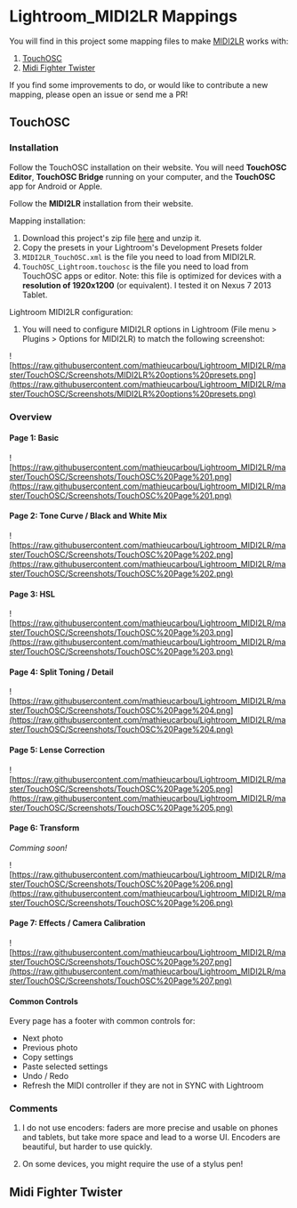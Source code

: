 # Lightroom_MIDI2LR Mappings

You will find in this project some mapping files to make [MIDI2LR](http://rsjaffe.github.io/MIDI2LR/) works with:

1. [TouchOSC](http://hexler.net/software/touchosc-android)
2. [Midi Fighter Twister](https://store.djtechtools.com/products/midi-fighter-twister)

If you find some improvements to do, or would like to contribute a new mapping, please open an issue or send me a PR!

## TouchOSC

### Installation

Follow the TouchOSC installation on their website. You will need __TouchOSC Editor__, __TouchOSC Bridge__ running on your computer, and the __TouchOSC__ app for Android or Apple.

Follow the __MIDI2LR__ installation from their website.

Mapping installation:

1. Download this project's zip file [here](https://github.com/mathieucarbou/Lightroom_MIDI2LR/archive/master.zip) and unzip it.
2. Copy the presets in your Lightroom's Development Presets folder
3. `MIDI2LR_TouchOSC.xml` is the file you need to load from MIDI2LR.
4. `TouchOSC_Lightroom.touchosc` is the file you need to load from TouchOSC apps or editor. Note: this file is optimized for devices with a __resolution of 1920x1200__ (or equivalent). I tested it on Nexus 7 2013 Tablet.

Lightroom MIDI2LR configuration:

1. You will need to configure MIDI2LR options in Lightroom (File menu > Plugins > Options for MIDI2LR) to match the following screenshot:

![https://raw.githubusercontent.com/mathieucarbou/Lightroom_MIDI2LR/master/TouchOSC/Screenshots/MIDI2LR%20options%20presets.png](https://raw.githubusercontent.com/mathieucarbou/Lightroom_MIDI2LR/master/TouchOSC/Screenshots/MIDI2LR%20options%20presets.png)

### Overview

#### Page 1: Basic

![https://raw.githubusercontent.com/mathieucarbou/Lightroom_MIDI2LR/master/TouchOSC/Screenshots/TouchOSC%20Page%201.png](https://raw.githubusercontent.com/mathieucarbou/Lightroom_MIDI2LR/master/TouchOSC/Screenshots/TouchOSC%20Page%201.png)

#### Page 2: Tone Curve / Black and White Mix

![https://raw.githubusercontent.com/mathieucarbou/Lightroom_MIDI2LR/master/TouchOSC/Screenshots/TouchOSC%20Page%202.png](https://raw.githubusercontent.com/mathieucarbou/Lightroom_MIDI2LR/master/TouchOSC/Screenshots/TouchOSC%20Page%202.png)

#### Page 3: HSL

![https://raw.githubusercontent.com/mathieucarbou/Lightroom_MIDI2LR/master/TouchOSC/Screenshots/TouchOSC%20Page%203.png](https://raw.githubusercontent.com/mathieucarbou/Lightroom_MIDI2LR/master/TouchOSC/Screenshots/TouchOSC%20Page%203.png)

#### Page 4: Split Toning / Detail

![https://raw.githubusercontent.com/mathieucarbou/Lightroom_MIDI2LR/master/TouchOSC/Screenshots/TouchOSC%20Page%204.png](https://raw.githubusercontent.com/mathieucarbou/Lightroom_MIDI2LR/master/TouchOSC/Screenshots/TouchOSC%20Page%204.png)

#### Page 5: Lense Correction

![https://raw.githubusercontent.com/mathieucarbou/Lightroom_MIDI2LR/master/TouchOSC/Screenshots/TouchOSC%20Page%205.png](https://raw.githubusercontent.com/mathieucarbou/Lightroom_MIDI2LR/master/TouchOSC/Screenshots/TouchOSC%20Page%205.png)

#### Page 6: Transform

_Comming soon!_

![https://raw.githubusercontent.com/mathieucarbou/Lightroom_MIDI2LR/master/TouchOSC/Screenshots/TouchOSC%20Page%206.png](https://raw.githubusercontent.com/mathieucarbou/Lightroom_MIDI2LR/master/TouchOSC/Screenshots/TouchOSC%20Page%206.png)

#### Page 7: Effects / Camera Calibration

![https://raw.githubusercontent.com/mathieucarbou/Lightroom_MIDI2LR/master/TouchOSC/Screenshots/TouchOSC%20Page%207.png](https://raw.githubusercontent.com/mathieucarbou/Lightroom_MIDI2LR/master/TouchOSC/Screenshots/TouchOSC%20Page%207.png)

#### Common Controls

Every page has a footer with common controls for:

- Next photo
- Previous photo
- Copy settings
- Paste selected settings
- Undo / Redo
- Refresh the MIDI controller if they are not in SYNC with Lightroom

### Comments

1. I do not use encoders: faders are more precise and usable on phones and tablets, but take more space and lead to a worse UI. Encoders are beautiful, but harder to use quickly.

2. On some devices, you might require the use of a stylus pen!

## Midi Fighter Twister
